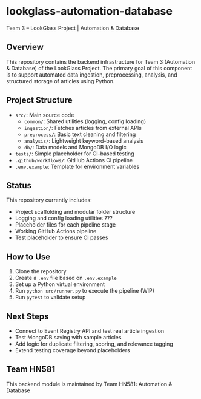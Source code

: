# lookglass-automation-database
Team 3 – LookGlass Project | Automation &amp; Database

## Overview
This repository contains the backend infrastructure for Team 3 (Automation & Database) of the LookGlass Project. 
The primary goal of this component is to support automated data ingestion, preprocessing, analysis, and structured storage of articles using Python.

## Project Structure
- `src/`: Main source code
  - `common/`: Shared utilities (logging, config loading)
  - `ingestion/`: Fetches articles from external APIs
  - `preprocess/`: Basic text cleaning and filtering
  - `analysis/`: Lightweight keyword-based analysis
  - `db/`: Data models and MongoDB I/O logic
- `tests/`: Simple placeholder for CI-based testing
- `.github/workflows/`: GitHub Actions CI pipeline
- `.env.example`: Template for environment variables

## Status

This repository currently includes:
- Project scaffolding and modular folder structure
- Logging and config loading utilities ???
- Placeholder files for each pipeline stage
- Working GitHub Actions pipeline
- Test placeholder to ensure CI passes

## How to Use

1. Clone the repository
2. Create a `.env` file based on `.env.example`
3. Set up a Python virtual environment
4. Run `python src/runner.py` to execute the pipeline (WIP)
5. Run `pytest` to validate setup

## Next Steps

- Connect to Event Registry API and test real article ingestion
- Test MongoDB saving with sample articles
- Add logic for duplicate filtering, scoring, and relevance tagging
- Extend testing coverage beyond placeholders

## Team HN581
This backend module is maintained by Team HN581: Automation & Database